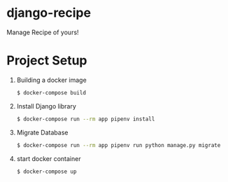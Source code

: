 # django-recipe
Manage Recipe of yours!

# Project Setup

1. Building a docker image
    ```bash
    $ docker-compose build
    ```

2. Install Django library
    ```bash
    $ docker-compose run --rm app pipenv install
    ```

3. Migrate Database
    ```bash
    $ docker-compose run --rm app pipenv run python manage.py migrate
    ```

4. start docker container
    ```bash
    $ docker-compose up 
    ```
